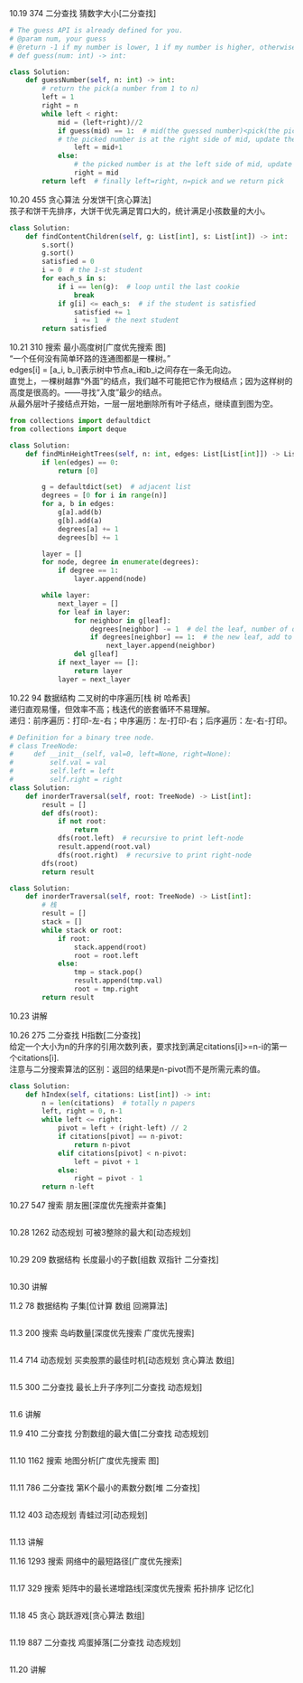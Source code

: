 10.19  374  二分查找  猜数字大小[二分查找]  
```python
# The guess API is already defined for you.
# @param num, your guess
# @return -1 if my number is lower, 1 if my number is higher, otherwise return 0
# def guess(num: int) -> int:

class Solution:
    def guessNumber(self, n: int) -> int:
        # return the pick(a number from 1 to n)
        left = 1
        right = n
        while left < right:
            mid = (left+right)//2
            if guess(mid) == 1:  # mid(the guessed number)<pick(the picked number)
            # the picked number is at the right side of mid, update the 'left'
                left = mid+1
            else:
                # the picked number is at the left side of mid, update the 'right'
                right = mid
        return left  # finally left=right, n=pick and we return pick
```
  
10.20  455  贪心算法  分发饼干[贪心算法]  
孩子和饼干先排序，大饼干优先满足胃口大的，统计满足小孩数量的大小。  
```python
class Solution:
    def findContentChildren(self, g: List[int], s: List[int]) -> int:
        s.sort()
        g.sort()
        satisfied = 0
        i = 0  # the 1-st student
        for each_s in s:
            if i == len(g):  # loop until the last cookie
                break
            if g[i] <= each_s:  # if the student is satisfied
                satisfied += 1
                i += 1  # the next student
        return satisfied
```
  
10.21  310  搜索  最小高度树[广度优先搜索 图]  
“一个任何没有简单环路的连通图都是一棵树。”  
edges[i] = [a_i, b_i]表示树中节点a_i和b_i之间存在一条无向边。  
直觉上，一棵树越靠“外面”的结点，我们越不可能把它作为根结点；因为这样树的高度是很高的。——寻找“入度”最少的结点。  
从最外层叶子接结点开始，一层一层地删除所有叶子结点，继续直到图为空。  
```python
from collections import defaultdict
from collections import deque

class Solution:
    def findMinHeightTrees(self, n: int, edges: List[List[int]]) -> List[int]:
        if len(edges) == 0:
            return [0]

        g = defaultdict(set)  # adjacent list
        degrees = [0 for i in range(n)]
        for a, b in edges:
            g[a].add(b)
            g[b].add(a)
            degrees[a] += 1
            degrees[b] += 1

        layer = []
        for node, degree in enumerate(degrees):
            if degree == 1:
                layer.append(node)

        while layer:
            next_layer = []
            for leaf in layer:
                for neighbor in g[leaf]:
                    degrees[neighbor] -= 1  # del the leaf, number of degrees minus 1
                    if degrees[neighbor] == 1:  # the new leaf, add to the next layer
                        next_layer.append(neighbor)
                del g[leaf]
            if next_layer == []:
                return layer
            layer = next_layer
```
  
10.22  94  数据结构  二叉树的中序遍历[栈 树 哈希表]  
递归直观易懂，但效率不高；栈迭代的嵌套循环不易理解。  
递归：前序遍历：打印-左-右；中序遍历：左-打印-右；后序遍历：左-右-打印。  
```python
# Definition for a binary tree node.
# class TreeNode:
#     def __init__(self, val=0, left=None, right=None):
#         self.val = val
#         self.left = left
#         self.right = right
class Solution:
    def inorderTraversal(self, root: TreeNode) -> List[int]:
        result = []
        def dfs(root):
            if not root:
                return
            dfs(root.left)  # recursive to print left-node
            result.append(root.val)
            dfs(root.right)  # recursive to print right-node
        dfs(root)
        return result
```
```python
class Solution:
    def inorderTraversal(self, root: TreeNode) -> List[int]:
        # 栈
        result = []
        stack = []
        while stack or root:
            if root:
                stack.append(root)
                root = root.left
            else:
                tmp = stack.pop()
                result.append(tmp.val)
                root = tmp.right
        return result
```
  
10.23  讲解  
  
10.26  275  二分查找  H指数[二分查找]  
给定一个大小为n的升序的引用次数列表，要求找到满足citations[i]>=n-i的第一个citations[i].  
注意与二分搜索算法的区别：返回的结果是n-pivot而不是所需元素的值。  
```python
class Solution:
    def hIndex(self, citations: List[int]) -> int:
        n = len(citations)  # totally n papers
        left, right = 0, n-1
        while left <= right:
            pivot = left + (right-left) // 2
            if citations[pivot] == n-pivot:
                return n-pivot
            elif citations[pivot] < n-pivot:
                left = pivot + 1
            else:
                right = pivot - 1
        return n-left
```
  
10.27  547  搜索  朋友圈[深度优先搜索并查集]  
```python
```
  
10.28  1262  动态规划  可被3整除的最大和[动态规划]  
```python
```
  
10.29  209  数据结构  长度最小的子数[组数 双指针 二分查找]  
```python
```
  
10.30  讲解  

11.2  78  数据结构  子集[位计算 数组 回溯算法]  
```python
```
  
11.3  200  搜索  岛屿数量[深度优先搜索 广度优先搜索]  
```python
```
  
11.4  714  动态规划  买卖股票的最佳时机[动态规划 贪心算法 数组]  
```python
```
  
11.5  300  二分查找  最长上升子序列[二分查找 动态规划]  
```python
```
  
11.6  讲解  

11.9  410  二分查找  分割数组的最大值[二分查找 动态规划]  
```python
```
  

11.10  1162  搜索  地图分析[广度优先搜索 图]  
```python
```
  
11.11  786  二分查找  第K个最小的素数分数[堆 二分查找]  
```python
```
  
11.12  403  动态规划  青蛙过河[动态规划]  
```python
```
  
11.13  讲解  

11.16  1293  搜索  网络中的最短路径[广度优先搜索]  
```python
```
  
11.17  329  搜索  矩阵中的最长递增路线[深度优先搜索 拓扑排序 记忆化]  
```python
```
  
11.18  45  贪心  跳跃游戏[贪心算法 数组]  
```python
```
  
11.19  887  二分查找  鸡蛋掉落[二分查找 动态规划]  
```python
```
  
11.20  讲解  


  
